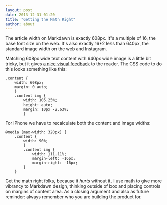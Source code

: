 ```yaml
---
layout: post
date: 2013-12-31 01:20
title: "Getting the Math Right"
author: about
---
```


The article width on Markdawn is exactly 608px. It's a multiple of 16, the base font size on the web. It's also exactly 16*2 less than 640px, the standard image width on the web and Instagram.

Matching 608px wide text content with 640px wide image is a little bit tricky, but it gives [a nice visual feedback](/post/1/) to the reader. The CSS code to do this looks something like this:

    .content {
        width: 608px;
        margin: 0 auto;
        }
        .content img {
            width: 105.25%;
            height: auto;
            margin: 10px -2.63%;
            }

For iPhone we have to recalculate both the content and image widths:

    @media (max-width: 320px) {
        .content {
            width: 90%;
            }
            .content img {
                width: 111.11%;
                margin-left: -16px;
                margin-right: -16px;
            }
        }

Get the math right folks, because it *hurts* without it. I use math to give more vibrancy to Markdawn design, thinking outside of box and placing controls on margins of content area. As a closing argument and also as future reminder: always remember who you are building the product for.